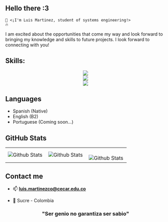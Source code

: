 ## Hello there :3
<code>🤖 <¡I'm Luis Martinez, student of systems engineering!> 🔥</code>

<p>I am excited about the opportunities that come my way and look forward to bringing my knowledge and skills to future projects. I look forward to connecting with you!</p>

## Skills:
<p align="center">
<a href="https://skillicons.dev">
<img src="https://skillicons.dev/icons?i=github,git,anaconda,bash"/><br>
<img src="https://skillicons.dev/icons?i=py,js,php"/><br>
<img src="https://skillicons.dev/icons?i=flask,django,tailwind,laravel,postman"/>
  </a>
</p>

## Languages
- Spanish (Native)
- English (B2)
- Portuguese (Coming soon...)

## GitHub Stats

<table>
  <tr>
    <td>
      <img
        align="left"
        src="https://github-readme-stats.vercel.app/api?username=luismartco&theme=dark&hide_border=false&include_all_commits=true"
        alt="Github Stats"
      />
    </td>
    <td>
      <img
        align="left"
        src="https://github-readme-stats.vercel.app/api/top-langs/?username=luismartco&theme=dark&hide_border=false&include_all_commits=true&count_private=true&layout=compact"
        alt="Github Stats"
      />
    </td>
    <td>
      <br />
      <img
        align="left"
        src="https://github-readme-streak-stats.herokuapp.com/?user=luismartco&theme=dark&hide_border=false"
        alt="Github Stats"
      />
    </td>
  </tr>
</table>

## Contact me

- 📫 **luis.martinezco@cecar.edu.co**</a>

- 📍 Sucre - Colombia

<h3 align="center">"Ser genio no garantiza ser sabio"</h3>
